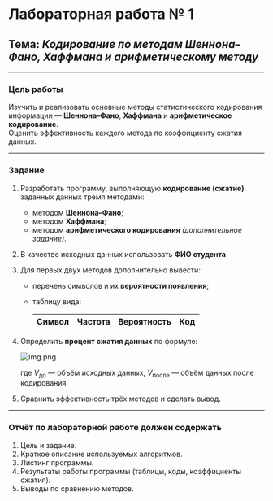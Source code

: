 # Лабораторная работа № 1  
## Тема: *Кодирование по методам Шеннона–Фано, Хаффмана и арифметическому методу*  

---

### Цель работы  
Изучить и реализовать основные методы статистического кодирования информации — **Шеннона–Фано**, **Хаффмана** и **арифметическое кодирование**.  
Оценить эффективность каждого метода по коэффициенту сжатия данных.  

---

### Задание  

1. Разработать программу, выполняющую **кодирование (сжатие)** заданных данных тремя методами:  
   - методом **Шеннона–Фано**;  
   - методом **Хаффмана**;  
   - методом **арифметического кодирования** *(дополнительное задание)*.  

2. В качестве исходных данных использовать **ФИО студента**.  

3. Для первых двух методов дополнительно вывести:  
   - перечень символов и их **вероятности появления**;  
   - таблицу вида:  

      | Символ | Частота | Вероятность | Код |  
      |:-------:|:--------:|:------------:|:----:|  

4. Определить **процент сжатия данных** по формуле:  

   ![img.png](img.png)

   где $V_{\text{до}}$ — объём исходных данных, $V_{\text{после}}$ — объём данных после кодирования.  

5. Сравнить эффективность трёх методов и сделать вывод.  

---

### Отчёт по лабораторной работе должен содержать  
1. Цель и задание.  
2. Краткое описание используемых алгоритмов.  
3. Листинг программы.  
4. Результаты работы программы (таблицы, коды, коэффициенты сжатия).  
5. Выводы по сравнению методов.  
